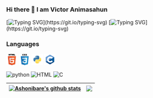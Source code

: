 ### Hi there 👋 I am Victor Animasahun

[![Typing SVG](https://readme-typing-svg.herokuapp.com?size=30&color=800080&center=true&multiline=true&width=800&lines=A+budding+Software+Engineer+and+Web+Developer.)](https://git.io/typing-svg)
[![Typing SVG](https://readme-typing-svg.herokuapp.com?size=30&color=800080&center=true&multiline=true&width=800&lines=Currently+honing+my+skills+at+@ALXAfrica.)](https://git.io/typing-svg)

### Languages
<code><img height="30" src="https://github.com/github/explore/blob/main/topics/html/html.png"></code>
<code><img height="30" src="https://github.com/github/explore/blob/main/topics/css/css.png"></code>
<code><img height="30" src="https://github.com/github/explore/blob/main/topics/python/python.png"></code>
<code><img height="30" src="https://github.com/github/explore/blob/main/topics/c/c.png"></code>

![python](https://img.shields.io/badge/Python-FFEBCD?style=for-the-badge&logo=Python&logoColor=blue) ![HTML](https://img.shields.io/badge/HTML-808080?style=for-the-badge&logo=Python&logoColor=CD5C5C) ![C](https://img.shields.io/badge/C-ADD8E6?style=for-the-badge&logo=C&logoColor=White)

| <a href="https://github.com/Ashonibare/github-readme-stats"><img align="center" src="https://github-readme-stats.vercel.app/api?username=Ashonibare&show_icons=true&include_all_commits=true&theme=dark&count_private=true&hide_border=true&border_radius=2&hide=stars" alt="Ashonibare's github stats" /></a> | <a href="https://github.com/Ashonibare/github-readme-stats"><img align="center" src="https://github-readme-stats.vercel.app/api/top-langs/?username=Ashonibare&layout=compact&theme=dark&hide_border=true&hide=html,css" /></a> |
| ------------- | ------------- |

